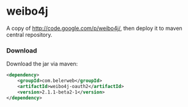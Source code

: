 weibo4j
=======

A copy of http://code.google.com/p/weibo4j/, then deploy it to maven central repository.

### Download ###
Download the jar via maven:
```xml
<dependency>
    <groupId>com.belerweb</groupId>
    <artifactId>weibo4j-oauth2</artifactId>
    <version>2.1.1-beta2-1</version>
</dependency>
```
